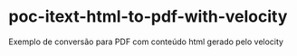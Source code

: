 # poc-itext-html-to-pdf-with-velocity
Exemplo de conversão para PDF com conteúdo html gerado pelo velocity
